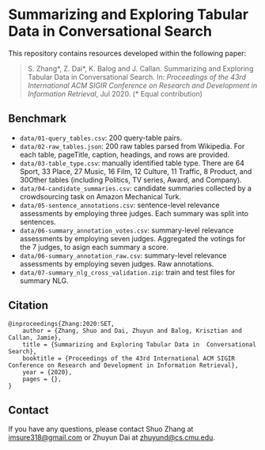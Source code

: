 # Summarizing and Exploring Tabular Data in  Conversational Search


This repository contains resources developed within the following paper:

> S. Zhang*, Z. Dai*, K. Balog and J. Callan. Summarizing and Exploring Tabular Data in  Conversational Search. In: *Proceedings of the 43rd International ACM SIGIR Conference on Research and Development in Information Retrieval*, Jul 2020. (* Equal contribution)

## Benchmark

  - `data/01-query_tables.csv`: 200 query-table pairs.
  - `data/02-raw_tables.json`: 200 raw tables parsed from Wikipedia. For each table, pageTitle, caption, headings, and rows are provided.
  - `data/03-table_type.csv`: manually identified table type. There are 64 Sport, 33 Place, 27 Music, 16 Film, 12 Culture, 11 Traffic, 8 Product, and 30Other tables (including Politics, TV series, Award, and Company).
  - `data/04-candidate_summaries.csv`: candidate summaries collected by a crowdsourcing task on Amazon Mechanical Turk.
  - `data/05-sentence_annotations.csv`: sentence-level relevance assessments by employing three judges. Each summary was split into sentences.
  - `data/06-summary_annotation_votes.csv`: summary-level relevance assessments by employing seven judges. Aggregated the votings for the 7 judges, to asign each summary a score.
  - `data/06-summary_annotation_raw.csv`: summary-level relevance assessments by employing seven judges. Raw annotations.
  - `data/07-summary_nlg_cross_validation.zip`: train and test files for summary NLG.

  
## Citation
```
@inproceedings{Zhang:2020:SET,
    author = {Zhang, Shuo and Dai, Zhuyun and Balog, Krisztian and Callan, Jamie},
    title = {Summarizing and Exploring Tabular Data in  Conversational Search},
    booktitle = {Proceedings of the 43rd International ACM SIGIR Conference on Research and Development in Information Retrieval},
    year = {2020},
    pages = {},
}
```

## Contact
If you have any questions, please contact Shuo Zhang at imsure318@gmail.com or Zhuyun Dai at zhuyund@cs.cmu.edu.
